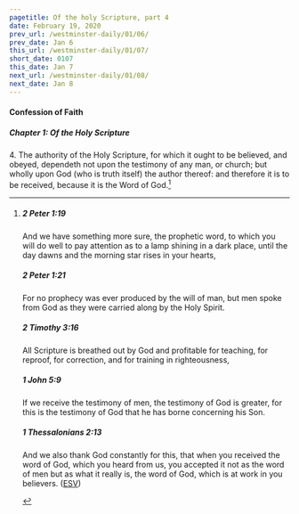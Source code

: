 ```yaml
---
pagetitle: Of the holy Scripture, part 4
date: February 19, 2020
prev_url: /westminster-daily/01/06/
prev_date: Jan 6
this_url: /westminster-daily/01/07/
short_date: 0107
this_date: Jan 7
next_url: /westminster-daily/01/08/
next_date: Jan 8
---
```


#### Confession of Faith

##### Chapter 1: Of the Holy Scripture

4\. The authority of the Holy Scripture, for which it ought to be believed, and obeyed, dependeth not upon the testimony of any man, or church; but wholly upon God (who is truth itself) the author thereof: and therefore it is to be received, because it is the Word of God.[^fnref:wcf1]

[^fnref:wcf1]: <div class="esv"><h5>2 Peter 1:19</h5> <div class="esv-text"><p id="p61001019.01-1">And we have something more sure, the prophetic word, to which you will do well to pay attention as to a lamp shining in a dark place, until the day dawns and the morning star rises in your hearts,</p> </div><h5>2 Peter 1:21</h5> <div class="esv-text"><p id="p61001021.01-2">For no prophecy was ever produced by the will of man, but men spoke from God as they were carried along by the Holy Spirit.</p> </div><h5>2 Timothy 3:16</h5> <div class="esv-text"><p id="p55003016.01-3">All Scripture is breathed out by God and profitable for teaching, for reproof, for correction, and for training in righteousness,</p> </div><h5>1 John 5:9</h5> <div class="esv-text"><p id="p62005009.01-4">If we receive the testimony of men, the testimony of God is greater, for this is the testimony of God that he has borne concerning his Son.</p> </div><h5>1 Thessalonians 2:13</h5> <div class="esv-text"><p id="p52002013.01-5">And we also thank God constantly for this, that when you received the word of God, which you heard from us, you accepted it not as the word of men but as what it really is, the word of God, which is at work in you believers.  (<a href="http://www.esv.org" class="copyright">ESV</a>)</p> </div> </div>

